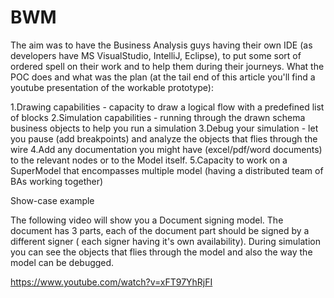 # BWM
The aim was to have the Business Analysis guys having their own IDE (as developers have MS VisualStudio, IntelliJ, Eclipse), 
to put some sort of ordered spell on their work and to help them during their journeys. 
What the POC does and what was the plan (at the tail end of this article you'll find a youtube presentation of the workable prototype):

1.Drawing capabilities - capacity to draw a logical flow with a predefined list of blocks
2.Simulation capabilities - running through the drawn schema business objects to help you run a simulation
3.Debug your simulation - let you pause (add breakpoints) and analyze the objects that flies through the wire
4.Add any documentation you might have (excel/pdf/word documents) to the relevant nodes or to the Model itself.
5.Capacity to work on a SuperModel that encompasses multiple model (having a distributed team of BAs working together)



Show-case example

The following video will show you a Document signing model. 
The document has 3 parts, each of the document part should be signed by a different signer (
each signer having it's own availability). During simulation you can see the objects that flies through the model 
and also the way the model can be debugged.

https://www.youtube.com/watch?v=xFT97YhRjFI
